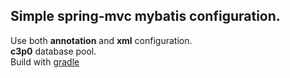 ## Simple spring-mvc mybatis configuration.<br/>
  Use both <strong>annotation</strong> and <strong>xml</strong> configuration.<br/>
  <strong>c3p0</strong> database pool.<br/>
  Build with <a href="http:/gradle.org" target="_blank">gradle</a>
